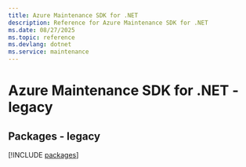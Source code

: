 ```yaml
---
title: Azure Maintenance SDK for .NET
description: Reference for Azure Maintenance SDK for .NET
ms.date: 08/27/2025
ms.topic: reference
ms.devlang: dotnet
ms.service: maintenance
---
```

# Azure Maintenance SDK for .NET - legacy
## Packages - legacy
[!INCLUDE [packages](maintenance-index.md)]